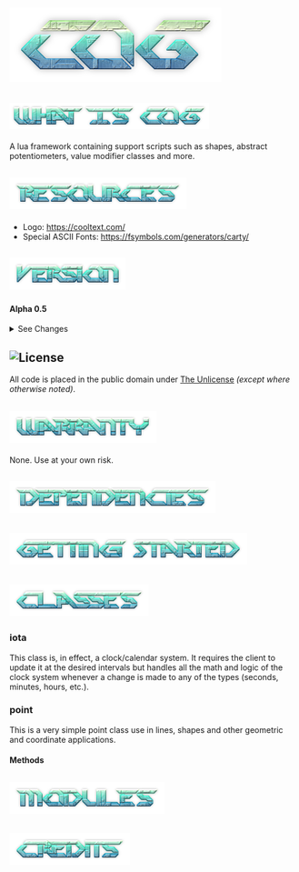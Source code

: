 # ![CoG](https://github.com/CentauriSoldier/CoG/blob/main/github_images/logo.png)

## ![What is Cog?](https://github.com/CentauriSoldier/CoG/blob/main/github_images/whatiscog.png)
A lua framework containing support scripts such as shapes, abstract potentiometers, value modifier classes and more.

## ![Resources](https://github.com/CentauriSoldier/CoG/blob/main/github_images/resources.png)
- Logo: https://cooltext.com/
- Special ASCII Fonts: https://fsymbols.com/generators/carty/

## ![Version](https://github.com/CentauriSoldier/CoG/blob/main/github_images/version.png)

#### Alpha 0.5

<details>
<summary>See Changes</summary>

### 🇨​​​​​🇭​​​​​🇦​​​​​🇳​​​​​🇬​​​​​🇪​​​​​🇱​​​​​🇴​​​​​🇬​​​​​

**0.5**
- Change: updated all modules and classes to use the new LuaEx system.
- Change: removed queue class.
- Change: removed stack class.

**0.4**
- Removed the class module (as well other commonly-used Lua libraries) and ported them to a new project. Added CoG's dependency on said project.

**0.3**
- Created an init module to allow for a single require call to CoG which loads all desired modules.

**0.2**
- Added the class module (create by Bas Groothedde).
- Added several classes.</p>

**0.1**
- Compiled various modules into CoG.
</details>

## ![License](https://github.com/CentauriSoldier/CoG/blob/main/github_images/license.png)
All code is placed in the public domain under [The Unlicense](https://opensource.org/licenses/unlicense "The Unlicense") *(except where otherwise noted)*.

## ![Warranty](https://github.com/CentauriSoldier/CoG/blob/main/github_images/warranty.png)
None. Use at your own risk.

## ![Dependencies](https://github.com/CentauriSoldier/CoG/blob/main/github_images/dependencies.png)

## ![Getting Started](https://github.com/CentauriSoldier/CoG/blob/main/github_images/gettingstarted.png)

## ![Classes](https://github.com/CentauriSoldier/CoG/blob/main/github_images/classes.png)

### iota
This class is, in effect, a clock/calendar system. It requires the client to update it at the desired intervals but handles all the math and logic of the clock system whenever a change is made to any of the types (seconds, minutes, hours, etc.).

### point
This is a very simple point class use in lines, shapes and other geometric and coordinate applications.

#### Methods

## ![Modules](https://github.com/CentauriSoldier/CoG/blob/main/github_images/modules.png)

## ![Credits](https://github.com/CentauriSoldier/CoG/blob/main/github_images/credits.png)
